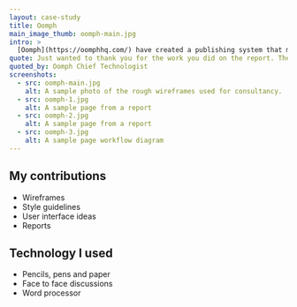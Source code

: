```yaml
---
layout: case-study
title: Oomph
main_image_thumb: oomph-main.jpg
intro: >
  [Oomph](https://oomphhq.com/) have created a publishing system that makes it easy to create iPad apps with engaging content. I (working as Experience Bureau) helped by providing user experience consultancy services for some aspects of the system.
quote: Just wanted to thank you for the work you did on the report. The guys ... [have] mandated it's reading across all the devs! :) They said they really liked the way there are principles they can apply elsewhere. So another big thanks!
quoted_by: Oomph Chief Technologist
screenshots:
  - src: oomph-main.jpg
    alt: A sample photo of the rough wireframes used for consultancy.
  - src: oomph-1.jpg
    alt: A sample page from a report
  - src: oomph-2.jpg
    alt: A sample page from a report
  - src: oomph-3.jpg
    alt: A sample page workflow diagram
---
```


## My contributions

* Wireframes
* Style guidelines
* User interface ideas
* Reports

## Technology I used

* Pencils, pens and paper
* Face to face discussions
* Word processor
